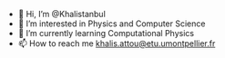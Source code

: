 - 👋 Hi, I’m @Khalistanbul
- 👀 I’m interested in Physics and Computer Science
- 🌱 I’m currently learning Computational Physics
- 📫 How to reach me khalis.attou@etu.umontpellier.fr

<!---
Khalistanbul/Khalistanbul is a ✨ special ✨ repository because its `README.md` (this file) appears on your GitHub profile.
You can click the Preview link to take a look at your changes.
--->
